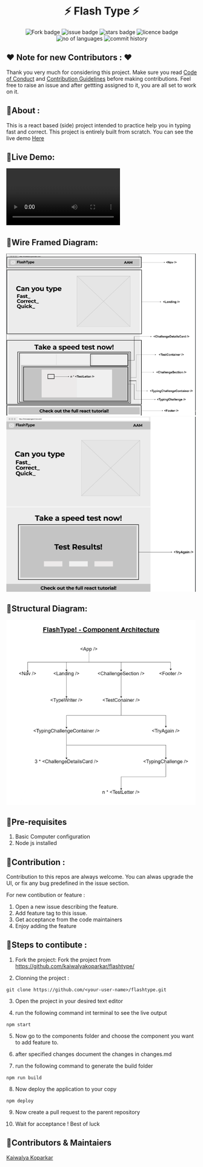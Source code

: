 <h1 align="center">
    ⚡ Flash Type ⚡
</h1>

<div align="center">
    
![Fork badge](https://img.shields.io/github/forks/kaiwalyakoparkar/flashtype)
![issue badge](https://img.shields.io/github/issues/kaiwalyakoparkar/flashtype)
![stars badge](https://img.shields.io/github/stars/kaiwalyakoparkar/flashtype)
![licence badge](https://img.shields.io/github/license/kaiwalyakoparkar/flashtype)
![no of languages](https://img.shields.io/github/languages/count/kaiwalyakoparkar/flashtype)
![commit history](https://img.shields.io/github/commits-since/kaiwalyakoparkar/flashtype/1.0.0/master)

</div>

## ❤️ Note for new Contributors : ❤️

Thank you very much for considering this project. Make sure you read [Code of Conduct](CODE_OF_CONDUCT.md) and [Contribution Guidelines](CONTRIBUTING.md) before making contributions. Feel free to raise an issue and after gettting assigned to it, you are all set to work on it.

## 📌About :

This is a react based (side) project intended to practice help you in typing fast and correct. This project is entirely built from scratch. You can see the live demo [Here](https://kaiwalyakoparkar.github.io/flashtype)

## 📌Live Demo:

![Live Demo](https://github.com/kaiwalyakoparkar/flashtype/blob/master/doc_images/FlashType.avi)

## 📌Wire Framed Diagram:

<img src = "./doc_images/WireFrame1.png" width="500px"/>
<img src = "./doc_images/WireFrame2.png" width="500px"/>

## 📌Structural Diagram:

<img src = "./doc_images/StructuralFames.png" width="500px"/>

## 📌Pre-requisites

1. Basic Computer configuration
2. Node js installed

## 📌Contribution :

Contribution to this repos are always welcome. You can alwas upgrade the UI, or fix any bug predefined in the issue section.

For new contibution or feature : 

1. Open a new issue describing the feature.
2. Add feature tag to this issue.
3. Get acceptance from the code maintainers
4. Enjoy adding the feature

## 📌Steps to contibute :

1. Fork the project:
Fork the project from https://github.com/kaiwalyakoparkar/flashtype/

2. Clonning the project :
```git
git clone https://github.com/<your-user-name>/flashtype.git
```
3. Open the project in your desired text editor

4. run the following command int terminal to see the live output
```node
npm start
```
5. Now go to the components folder and choose the component you want to add feature to.

6. after specified changes document the changes in changes.md

7. run the following command to generate the build folder
```node
npm run build
```
8. Now deploy the application to your copy
```node
npm deploy
```
9. Now create a pull request to the parent repository

10. Wait for acceptance ! Best of luck

## 📌Contributors & Maintaiers
[Kaiwalya Koparkar](https://kaiwalyakoparkar.github.io/)
